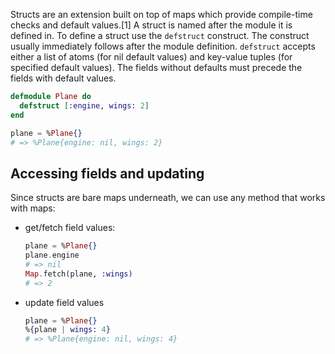 Structs are an extension built on top of maps which provide compile-time checks and default values.[1] A struct is named after the module it is defined in. To define a struct use the `defstruct` construct. The construct usually immediately follows after the module definition. `defstruct` accepts either a list of atoms (for nil default values) and key-value tuples (for specified default values). The fields without defaults must precede the fields with default values.

```elixir
defmodule Plane do
  defstruct [:engine, wings: 2]
end

plane = %Plane{}
# => %Plane{engine: nil, wings: 2}
```

## Accessing fields and updating

Since structs are bare maps underneath, we can use any method that works with maps:

- get/fetch field values:

  ```elixir
  plane = %Plane{}
  plane.engine
  # => nil
  Map.fetch(plane, :wings)
  # => 2
  ```

- update field values

  ```elixir
  plane = %Plane{}
  %{plane | wings: 4}
  # => %Plane{engine: nil, wings: 4}
  ```
